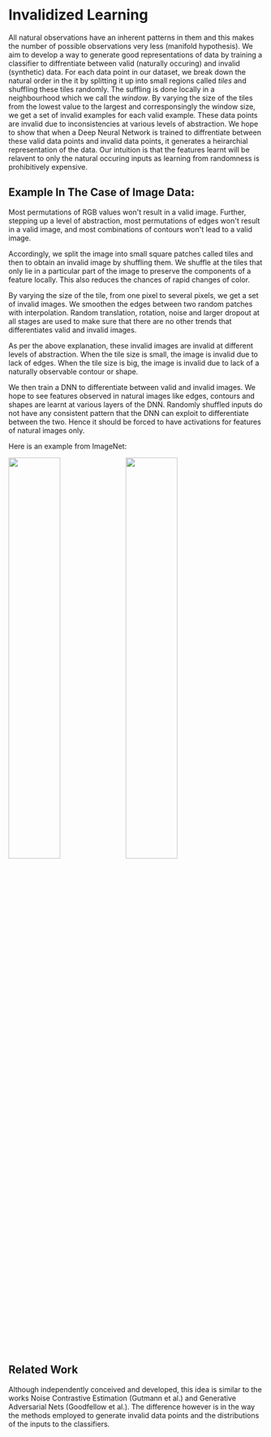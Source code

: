 # Invalidized Learning
All natural observations have an inherent patterns in them and this makes the number of possible observations very less (manifold hypothesis). We aim to develop a way to generate good representations of data by training a classifier to diffrentiate between valid (naturally occuring) and invalid (synthetic) data. For each data point in our dataset, we break down the natural order in the it by splitting it up into small regions called *tiles* and shuffling these tiles randomly. The suffling is done locally in a neighbourhood which we call the *window*. By varying the size of the tiles from the lowest value to the largest and corresponsingly the window size, we get a set of invalid examples for each valid example. These data points are invalid due to inconsistencies at various levels of abstraction. We hope to show that when a Deep Neural Network is trained to diffrentiate between these valid data points and invalid data points, it generates a heirarchial representation of the data. Our intuition is that the features learnt will be relavent to only the natural occuring inputs as learning from randomness is prohibitively expensive.
## Example In The Case of Image Data:
Most permutations of RGB values won't result in a valid image. Further, stepping up a level of abstraction, most permutations of edges won't result in a valid image, and most combinations of contours won't lead to a valid image. 

Accordingly, we split the image into small square patches called tiles and then to obtain an invalid image by shuffling them. We shuffle at the tiles that only lie in a particular part of the image to preserve the components of a feature locally. This also reduces the chances of rapid changes of color. 

By varying the size of the tile, from one pixel to several pixels, we get a set of invalid images. We smoothen the edges between two random patches with interpolation. Random translation, rotation, noise and larger dropout at all stages are used to make sure that there are no other trends that differentiates valid and invalid images.

As per the above explanation, these invalid images are invalid at different levels of abstraction. When the tile size is small, the image is invalid due to lack of edges. When the tile size is big, the image is invalid due to lack of a naturally observable contour or shape. 

We then train a DNN to differentiate between valid and invalid images. We hope to see features observed in natural images like edges, contours and shapes are learnt at various layers of the DNN. Randomly shuffled inputs do not have any consistent pattern that the DNN can exploit to differentiate between the two. Hence it should be forced to have activations for features of natural images only.

Here is an example from ImageNet:

<img src="https://cloud.githubusercontent.com/assets/8753078/9814330/aca56cb6-58aa-11e5-837c-56602ab9c820.png" width="45%">
<img src="https://cloud.githubusercontent.com/assets/8753078/9814331/ad35e368-58aa-11e5-9c8a-5c43f9e9b789.png" width="45%">


## Related Work
Although independently conceived and developed, this idea is similar to the works Noise Contrastive Estimation (Gutmann et al.) and Generative Adversarial Nets (Goodfellow et al.). The difference however is in the way the methods employed to generate invalid data points and the distributions of the inputs to the classifiers.
